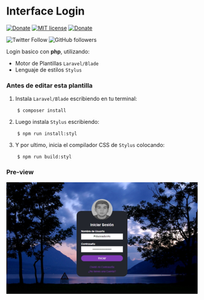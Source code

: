 # Interface Login

[![Donate](https://img.shields.io/badge/author-EdixonAlberto-purple.svg)](https://www.linkedin.com/in/edixonalberto)
[![MIT license](https://img.shields.io/badge/license-MIT-green.svg)](./LICENSE.md)
[![Donate](https://img.shields.io/badge/do-donation-blue.svg)](https://paypal.me/edixonp)

![Twitter Follow](https://img.shields.io/twitter/follow/EdixonAlbertto.svg?style=social)
![GitHub followers](https://img.shields.io/github/followers/EdixonAlberto.svg?label=Follow&style=social)

Login basico con **php**, utilizando:

- Motor de Plantillas `Laravel/Blade`
- Lenguaje de estilos `Stylus`


### Antes de editar esta plantilla

1. Instala `Laravel/Blade` escribiendo en tu terminal:

```
    $ composer install
```

2. Luego instala `Stylus` escribiendo:

```
    $ npm run install:styl
```

3. Y por ultimo, inicia el compilador CSS de `Stylus` colocando:

```
    $ npm run build:styl
```

### Pre-view

![Capture Login](./docs/capture.jpg)